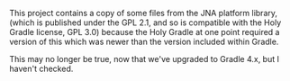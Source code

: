 This project contains a copy of some files from the JNA platform library,
(which is published under the GPL 2.1, and so is compatible with the Holy
Gradle license, GPL 3.0) because the Holy Gradle at one point required a
version of this which was newer than the version included within Gradle.

This may no longer be true, now that we've upgraded to Gradle 4.x,
but I haven't checked.
